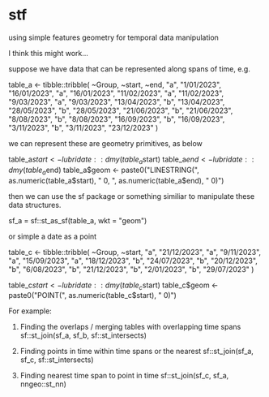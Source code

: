 # stf
using simple features geometry for temporal data manipulation

I think this might work...

suppose we have data that can be represented along spans of time, e.g. 

table_a <- tibble::tribble(
  ~Group,       ~start,         ~end,
  "a",     "1/01/2023", "16/01/2023",
  "a",    "16/01/2023", "11/02/2023",
  "a",    "11/02/2023",  "9/03/2023",
  "a",     "9/03/2023", "13/04/2023",
  "b",    "13/04/2023", "28/05/2023",
  "b",    "28/05/2023", "21/06/2023",
  "b",    "21/06/2023",  "8/08/2023",
  "b",     "8/08/2023", "16/09/2023",
  "b",    "16/09/2023",  "3/11/2023",
  "b",     "3/11/2023",  "23/12/2023"
)

we can represent these are geometry primitives, as below

table_a$start <- lubridate::dmy(table_a$start)
table_a$end <- lubridate::dmy(table_a$end)
table_a$geom <- paste0("LINESTRING(", as.numeric(table_a$start), " 0, ", as.numeric(table_a$end), " 0)")

then we can use the sf package or something similiar to manipulate these data structures.

sf_a = sf::st_as_sf(table_a, wkt = "geom")

or simple a date as a point

table_c <- tibble::tribble(
  ~Group,       ~start,
     "a", "21/12/2023",
     "a",  "9/11/2023",
     "a", "15/09/2023",
     "a", "18/12/2023",
     "b", "24/07/2023",
     "b", "20/12/2023",
     "b",  "6/08/2023",
     "b", "21/12/2023",
     "b",  "2/01/2023",
     "b", "29/07/2023"
  )

table_c$start <- lubridate::dmy(table_c$start)
table_c$geom <- paste0("POINT(", as.numeric(table_c$start), " 0)")

For example:

1. Finding the overlaps / merging tables with overlapping time spans
sf::st_join(sf_a, sf_b, sf::st_intersects)

2. Finding points in time within time spans or the nearest
sf::st_join(sf_a, sf_c, sf::st_intersects)

3. Finding nearest time span to point in time
sf::st_join(sf_c, sf_a, nngeo::st_nn)
